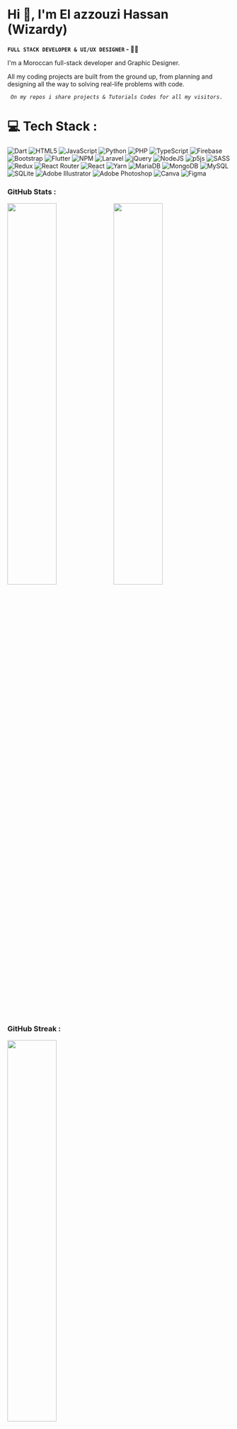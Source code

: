 <h1>Hi 👋, I'm El azzouzi Hassan (Wizardy)</h1>

**`FULL STACK DEVELOPER & UI/UX DESIGNER` - :mage_man:**

<p> I'm a Moroccan full-stack developer and Graphic Designer. </p>
<p> All my coding projects are built from the ground up, from planning and designing all the way to solving real-life problems with code. </p>

*` On my repos i share projects & Tutorials Codes for all my visitors.`*



<h1>💻 Tech Stack : </h1>

![Dart](https://img.shields.io/badge/dart-%230175C2.svg?style=for-the-badge&logo=dart&logoColor=white) ![HTML5](https://img.shields.io/badge/html5-%23E34F26.svg?style=for-the-badge&logo=html5&logoColor=white) ![JavaScript](https://img.shields.io/badge/javascript-%23323330.svg?style=for-the-badge&logo=javascript&logoColor=%23F7DF1E) ![Python](https://img.shields.io/badge/python-3670A0?style=for-the-badge&logo=python&logoColor=ffdd54) ![PHP](https://img.shields.io/badge/php-%23777BB4.svg?style=for-the-badge&logo=php&logoColor=white) ![TypeScript](https://img.shields.io/badge/typescript-%23007ACC.svg?style=for-the-badge&logo=typescript&logoColor=white) ![Firebase](https://img.shields.io/badge/firebase-%23039BE5.svg?style=for-the-badge&logo=firebase) ![Bootstrap](https://img.shields.io/badge/bootstrap-%23563D7C.svg?style=for-the-badge&logo=bootstrap&logoColor=white) ![Flutter](https://img.shields.io/badge/Flutter-%2302569B.svg?style=for-the-badge&logo=Flutter&logoColor=white) ![NPM](https://img.shields.io/badge/NPM-%23000000.svg?style=for-the-badge&logo=npm&logoColor=white) ![Laravel](https://img.shields.io/badge/laravel-%23FF2D20.svg?style=for-the-badge&logo=laravel&logoColor=white) ![jQuery](https://img.shields.io/badge/jquery-%230769AD.svg?style=for-the-badge&logo=jquery&logoColor=white) ![NodeJS](https://img.shields.io/badge/node.js-6DA55F?style=for-the-badge&logo=node.js&logoColor=white) ![p5js](https://img.shields.io/badge/p5.js-ED225D?style=for-the-badge&logo=p5.js&logoColor=FFFFFF) ![SASS](https://img.shields.io/badge/SASS-hotpink.svg?style=for-the-badge&logo=SASS&logoColor=white) ![Redux](https://img.shields.io/badge/redux-%23593d88.svg?style=for-the-badge&logo=redux&logoColor=white) ![React Router](https://img.shields.io/badge/React_Router-CA4245?style=for-the-badge&logo=react-router&logoColor=white) ![React](https://img.shields.io/badge/react-%2320232a.svg?style=for-the-badge&logo=react&logoColor=%2361DAFB) ![Yarn](https://img.shields.io/badge/yarn-%232C8EBB.svg?style=for-the-badge&logo=yarn&logoColor=white) ![MariaDB](https://img.shields.io/badge/MariaDB-003545?style=for-the-badge&logo=mariadb&logoColor=white) ![MongoDB](https://img.shields.io/badge/MongoDB-%234ea94b.svg?style=for-the-badge&logo=mongodb&logoColor=white) ![MySQL](https://img.shields.io/badge/mysql-%2300f.svg?style=for-the-badge&logo=mysql&logoColor=white) ![SQLite](https://img.shields.io/badge/sqlite-%2307405e.svg?style=for-the-badge&logo=sqlite&logoColor=white) ![Adobe Illustrator](https://img.shields.io/badge/adobeillustrator-%23FF9A00.svg?style=for-the-badge&logo=adobeillustrator&logoColor=white) ![Adobe Photoshop](https://img.shields.io/badge/adobephotoshop-%2331A8FF.svg?style=for-the-badge&logo=adobephotoshop&logoColor=white) ![Canva](https://img.shields.io/badge/Canva-%2300C4CC.svg?style=for-the-badge&logo=Canva&logoColor=white) 	![Figma](https://img.shields.io/badge/figma-%23F24E1E.svg?style=for-the-badge&logo=figma&logoColor=white)

<h3 align="left">GitHub Stats :</h3>

<img align="left" width="47%" src="https://github-readme-stats.vercel.app/api/top-langs/?username=ElazzouziHassan&layout=compact&show_icons=true&theme=algolia&border_radius=20"/>

<img  width="47%" src="https://github-readme-stats.vercel.app/api?username=ElazzouziHassan&hide=stars&count_private=true&show_icons=true&theme=algolia&border_radius=20"/>

 </br>
<h3 align="left">GitHub Streak :</h3>

<img width="47%" src="https://streak-stats.demolab.com?user=ElazzouziHassan&theme=dark&border_radius=5&background=24135A&sideNums=7F827A&border=DD2727&stroke=DD2727&currStreakNum=E7FF96&ring=7F20FD&fire=B0BA1E&currStreakLabel=FDFDFD"/>

<h3 align="left">Connect with me:</h3>
<p align="left">
<a href="https://twitter.com/itsmewizardy" target="blank"><img align="center" src="https://raw.githubusercontent.com/rahuldkjain/github-profile-readme-generator/master/src/images/icons/Social/twitter.svg" alt="itsmewizardy" height="30" width="40" /></a>
<a href="https://linkedin.com/in/wizardy" target="blank"><img align="center" src="https://raw.githubusercontent.com/rahuldkjain/github-profile-readme-generator/master/src/images/icons/Social/linked-in-alt.svg" alt="wizardy" height="30" width="40" /></a>
<a href="https://stackoverflow.com/users/19320322/elazouzzi-hassan" target="blank"><img align="center" src="https://raw.githubusercontent.com/rahuldkjain/github-profile-readme-generator/master/src/images/icons/Social/stack-overflow.svg" alt="19320322/elazouzzi-hassan" height="30" width="40" /></a>
<a href="https://fb.com/itsmewizardy" target="blank"><img align="center" src="https://raw.githubusercontent.com/rahuldkjain/github-profile-readme-generator/master/src/images/icons/Social/facebook.svg" alt="itsmewizardy" height="30" width="40" /></a>
<a href="https://instagram.com/therealwizardy" target="blank"><img align="center" src="https://raw.githubusercontent.com/rahuldkjain/github-profile-readme-generator/master/src/images/icons/Social/instagram.svg" alt="therealwizardy" height="30" width="40" /></a>
<a href="https://dribbble.com/therealwizart" target="blank"><img align="center" src="https://raw.githubusercontent.com/rahuldkjain/github-profile-readme-generator/master/src/images/icons/Social/dribbble.svg" alt="therealwizart" height="30" width="40" /></a>
</p>

<h1> <img src="https://readme-typing-svg.herokuapp.com?lines=Let's+follow+each+other+💖" /> </h1>



<h3 align="left">Support:</h3>
<p><a href="https://www.buymeacoffee.com/ezhassanind"> <img align="left" src="https://cdn.buymeacoffee.com/buttons/v2/default-yellow.png" height="50" width="210" alt="ezhassanind" /></a></p><br><br>

